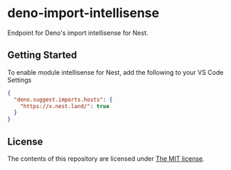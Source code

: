 # deno-import-intellisense

Endpoint for Deno's import intellisense for Nest.

## Getting Started

To enable module intellisense for Nest, add the following to your VS Code Settings

```json
{
  "deno.suggest.imports.hosts": {
    "https://x.nest.land/": true
  }
}
```

## License

The contents of this repository are licensed under [The MIT license](LICENSE).
